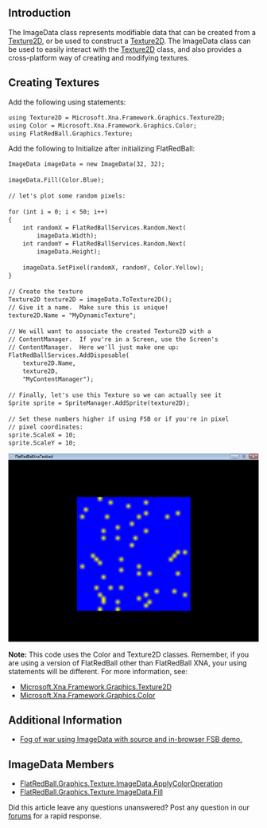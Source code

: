 ## Introduction

The ImageData class represents modifiable data that can be created from a [Texture2D](/frb/docs/index.php?title=Microsoft.Xna.Framework.Graphics.Texture2D.md "Microsoft.Xna.Framework.Graphics.Texture2D"), or be used to construct a [Texture2D](/frb/docs/index.php?title=Microsoft.Xna.Framework.Graphics.Texture2D.md "Microsoft.Xna.Framework.Graphics.Texture2D"). The ImageData class can be used to easily interact with the [Texture2D](/frb/docs/index.php?title=Microsoft.Xna.Framework.Graphics.Texture2D.md "Microsoft.Xna.Framework.Graphics.Texture2D") class, and also provides a cross-platform way of creating and modifying textures.

## Creating Textures

Add the following using statements:

    using Texture2D = Microsoft.Xna.Framework.Graphics.Texture2D;
    using Color = Microsoft.Xna.Framework.Graphics.Color;
    using FlatRedBall.Graphics.Texture;

Add the following to Initialize after initializing FlatRedBall:

    ImageData imageData = new ImageData(32, 32);

    imageData.Fill(Color.Blue);

    // let's plot some random pixels:

    for (int i = 0; i < 50; i++)
    {
        int randomX = FlatRedBallServices.Random.Next(
            imageData.Width);
        int randomY = FlatRedBallServices.Random.Next(
            imageData.Height);

        imageData.SetPixel(randomX, randomY, Color.Yellow);
    }

    // Create the texture
    Texture2D texture2D = imageData.ToTexture2D();
    // Give it a name.  Make sure this is unique!
    texture2D.Name = "MyDynamicTexture";

    // We will want to associate the created Texture2D with a
    // ContentManager.  If you're in a Screen, use the Screen's
    // ContentManager.  Here we'll just make one up:
    FlatRedBallServices.AddDisposable(
        texture2D.Name,
        texture2D,
        "MyContentManager");

    // Finally, let's use this Texture so we can actually see it
    Sprite sprite = SpriteManager.AddSprite(texture2D);

    // Set these numbers higher if using FSB or if you're in pixel
    // pixel coordinates:
    sprite.ScaleX = 10;
    sprite.ScaleY = 10;

![ImageDataToTexture2D.png](/media/migrated_media-ImageDataToTexture2D.png)

**Note:** This code uses the Color and Texture2D classes. Remember, if you are using a version of FlatRedBall other than FlatRedBall XNA, your using statements will be different. For more information, see:

-   [Microsoft.Xna.Framework.Graphics.Texture2D](/frb/docs/index.php?title=Microsoft.Xna.Framework.Graphics.Texture2D.md "Microsoft.Xna.Framework.Graphics.Texture2D")
-   [Microsoft.Xna.Framework.Graphics.Color](/frb/docs/index.php?title=Microsoft.Xna.Framework.Graphics.Color.md "Microsoft.Xna.Framework.Graphics.Color")

## Additional Information

-   [Fog of war using ImageData with source and in-browser FSB demo.](/frb/docs/index.php?title=FlatRedBall.Graphics.Texture.ImageData:Fog_of_War.md "FlatRedBall.Graphics.Texture.ImageData:Fog of War")

## ImageData Members

-   [FlatRedBall.Graphics.Texture.ImageData.ApplyColorOperation](/frb/docs/index.php?title=FlatRedBall.Graphics.Texture.ImageData.ApplyColorOperation.md "FlatRedBall.Graphics.Texture.ImageData.ApplyColorOperation")
-   [FlatRedBall.Graphics.Texture.ImageData.Fill](/frb/docs/index.php?title=FlatRedBall.Graphics.Texture.ImageData.Fill.md "FlatRedBall.Graphics.Texture.ImageData.Fill")

Did this article leave any questions unanswered? Post any question in our [forums](/frb/forum.md) for a rapid response.
